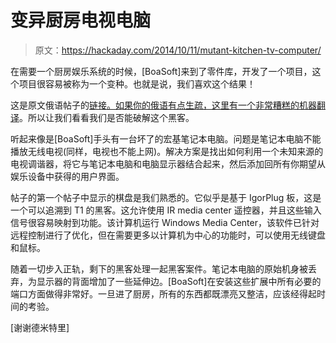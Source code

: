 # 变异厨房电视电脑

> 原文：<https://hackaday.com/2014/10/11/mutant-kitchen-tv-computer/>

在需要一个厨房娱乐系统的时候，[BoaSoft]来到了零件库，开发了一个项目，这个项目很容易被称为一个变种。也就是说，我们喜欢这个结果！

这是原文俄语帖子的[链接。如果你的俄语有点生疏，这里有](http://www.yaplakal.com/forum2/topic934046.html)[一个非常糟糕的机器翻译](https://translate.google.com/translate?hl=en&sl=ru&tl=en&u=http%3A%2F%2Fwww.yaplakal.com%2Fforum2%2Ftopic934046.html)。所以让我们看看我们是否能破解这个黑客。

听起来像是[BoaSoft]手头有一台坏了的宏基笔记本电脑。问题是笔记本电脑不能播放无线电视(同样，电视也不能上网)。解决方案是找出如何利用一个未知来源的电视调谐器，将它与笔记本电脑和电脑显示器结合起来，然后添加回所有你期望从娱乐设备中获得的用户界面。

帖子的第一个帖子中显示的棋盘是我们熟悉的。它似乎是基于 IgorPlug 板，这是一个可以追溯到 T1 的黑客。这允许使用 IR media center 遥控器，并且这些输入信号很容易映射到功能。该计算机运行 Windows Media Center，该软件已针对远程控制进行了优化，但在需要更多以计算机为中心的功能时，可以使用无线键盘和鼠标。

随着一切步入正轨，剩下的黑客处理一起黑客案件。笔记本电脑的原始机身被丢弃，为显示器的背面增加了一些延伸边。[BoaSoft]在安装这些扩展中所有必要的端口方面做得非常好。一旦进了厨房，所有的东西都既漂亮又整洁，应该经得起时间的考验。

[谢谢德米特里]